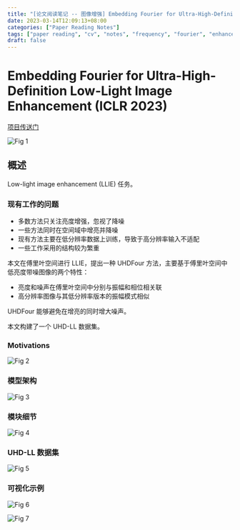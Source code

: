 ```yaml
---
title: "[论文阅读笔记 -- 图像增强] Embedding Fourier for Ultra-High-Definition Low-Light IE(ICLR 2023)"
date: 2023-03-14T12:09:13+08:00
categories: ["Paper Reading Notes"]
tags: ["paper reading", "cv", "notes", "frequency", "fourier", "enhancement"]
draft: false
---
```


# Embedding Fourier for Ultra-High-Definition Low-Light Image Enhancement (ICLR 2023)

[项目传送门](https://li-chongyi.github.io/UHDFour/)

![Fig 1](/images/2023/PRN375/1.png)

## 概述

Low-light image enhancement (LLIE) 任务。  

### 现有工作的问题
+ 多数方法只关注亮度增强，忽视了降噪
+ 一些方法同时在空间域中增亮并降噪
+ 现有方法主要在低分辨率数据上训练，导致于高分辨率输入不适配
+ 一些工作采用的结构较为繁重

本文在傅里叶空间进行 LLIE，提出一种 UHDFour 方法，主要基于傅里叶空间中低亮度带噪图像的两个特性：
+ 亮度和噪声在傅里叶空间中分别与振幅和相位相关联
+ 高分辨率图像与其低分辨率版本的振幅模式相似

UHDFour 能够避免在增亮的同时增大噪声。  

本文构建了一个 UHD-LL 数据集。  

### Motivations

![Fig 2](/images/2023/PRN375/2.png)

### 模型架构

![Fig 3](/images/2023/PRN375/3.png)

### 模块细节

![Fig 4](/images/2023/PRN375/4.png)

### UHD-LL 数据集

![Fig 5](/images/2023/PRN375/5.png)

### 可视化示例

![Fig 6](/images/2023/PRN375/6.png)

![Fig 7](/images/2023/PRN375/7.png)
